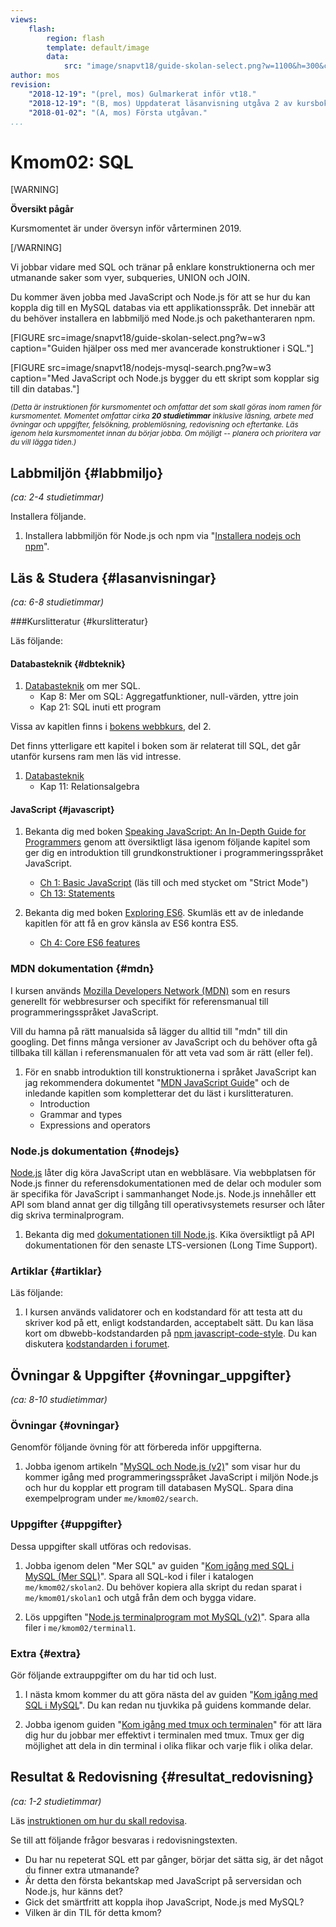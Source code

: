 ```yaml
---
views:
    flash:
        region: flash
        template: default/image
        data:
            src: "image/snapvt18/guide-skolan-select.png?w=1100&h=300&cf&a=0,0,55,0&f=grayscale"
author: mos
revision:
    "2018-12-19": "(prel, mos) Gulmarkerat inför vt18."
    "2018-12-19": "(B, mos) Uppdaterat läsanvisning utgåva 2 av kursbok."
    "2018-01-02": "(A, mos) Första utgåvan."
...
```

Kmom02: SQL
====================================

[WARNING]

**Översikt pågår**

Kursmomentet är under översyn inför vårterminen 2019.

[/WARNING]

Vi jobbar vidare med SQL och tränar på enklare konstruktionerna och mer utmanande saker som vyer, subqueries, UNION och JOIN.

Du kommer även jobba med JavaScript och Node.js för att se hur du kan koppla dig till en MySQL databas via ett applikationsspråk. Det innebär att du behöver installera en labbmiljö med Node.js och pakethanteraren npm.

<!--more-->

[FIGURE src=image/snapvt18/guide-skolan-select.png?w=w3 caption="Guiden hjälper oss med mer avancerade konstruktioner i SQL."]

[FIGURE src=image/snapvt18/nodejs-mysql-search.png?w=w3 caption="Med JavaScript och Node.js bygger du ett skript som kopplar sig till din databas."]


<small><i>(Detta är instruktionen för kursmomentet och omfattar det som skall göras inom ramen för kursmomentet. Momentet omfattar cirka **20 studietimmar** inklusive läsning, arbete med övningar och uppgifter, felsökning, problemlösning, redovisning och eftertanke. Läs igenom hela kursmomentet innan du börjar jobba. Om möjligt -- planera och prioritera var du vill lägga tiden.)</i></small>



Labbmiljön  {#labbmiljo}
---------------------------------

*(ca: 2-4 studietimmar)*

Installera följande.

1. Installera labbmiljön för Node.js och npm via "[Installera nodejs och npm](labbmiljo/node-och-npm)".




Läs &amp; Studera  {#lasanvisningar}
---------------------------------

*(ca: 6-8 studietimmar)*


###Kurslitteratur  {#kurslitteratur}

Läs följande:



#### Databasteknik {#dbteknik}

1. [Databasteknik](kunskap/boken-databasteknik) om mer SQL.
    * Kap 8: Mer om SQL: Aggregatfunktioner, null-värden, yttre join
    * Kap 21: SQL inuti ett program

Vissa av kapitlen finns i [bokens webbkurs](http://www.databasteknik.se/webbkursen/), del 2.

Det finns ytterligare ett kapitel i boken som är relaterat till SQL, det går utanför kursens ram men läs vid intresse.

1. [Databasteknik](kunskap/boken-databasteknik)
    * Kap 11: Relationsalgebra



#### JavaScript {#javascript}

1. Bekanta dig med boken [Speaking JavaScript: An In-Depth Guide for Programmers](kunskap/boken-speaking-javascript) genom att översiktligt läsa igenom följande kapitel som ger dig en introduktion till grundkonstruktioner i programmeringsspråket JavaScript.
    * [Ch 1: Basic JavaScript](http://speakingjs.com/es5/ch01.html) (läs till och med stycket om "Strict Mode")
    * [Ch 13: Statements](http://speakingjs.com/es5/ch13.html)

1. Bekanta dig med boken [Exploring ES6](kunskap/boken-exploring-es6). Skumläs ett av de inledande kapitlen för att få en grov känsla av ES6 kontra ES5.
    * [Ch 4: Core ES6 features](http://exploringjs.com/es6/ch_core-features.html)



### MDN dokumentation {#mdn}

I kursen används [Mozilla Developers Network (MDN)](https://developer.mozilla.org/) som en resurs generellt för webbresurser och specifikt för referensmanual till programmeringsspråket JavaScript.

Vill du hamna på rätt manualsida så lägger du alltid till "mdn" till din googling. Det finns många versioner av JavaScript och du behöver ofta gå tillbaka till källan i referensmanualen för att veta vad som är rätt (eller fel).

1. För en snabb introduktion till konstruktionerna i språket JavaScript kan jag rekommendera dokumentet "[MDN JavaScript Guide](https://developer.mozilla.org/en-US/docs/Web/JavaScript/Guide)" och de inledande kapitlen som kompletterar det du läst i kurslitteraturen.
    * Introduction
    * Grammar and types
    * Expressions and operators



### Node.js dokumentation {#nodejs}

[Node.js](https://nodejs.org/) låter dig köra JavaScript utan en webbläsare. Via webbplatsen för Node.js finner du referensdokumentationen med de delar och moduler som är specifika för JavaScript i sammanhanget Node.js. Node.js innehåller ett API som bland annat ger dig tillgång till operativsystemets resurser och låter dig skriva terminalprogram.

1. Bekanta dig med [dokumentationen till Node.js](https://nodejs.org/en/docs/). Kika översiktligt på API dokumentationen för den senaste LTS-versionen (Long Time Support).



### Artiklar {#artiklar}

Läs följande:

1. I kursen används validatorer och en kodstandard för att testa att du skriver kod på ett, enligt kodstandarden, acceptabelt sätt. Du kan läsa kort om dbwebb-kodstandarden på [npm javascript-code-style](https://www.npmjs.com/package/javascript-style-guide). Du kan diskutera [kodstandarden i forumet](t/6327).



Övningar & Uppgifter  {#ovningar_uppgifter}
-------------------------------------------

*(ca: 8-10 studietimmar)*



### Övningar {#ovningar}

Genomför följande övning för att förbereda inför uppgifterna.

<!--
Någon övning som ger grunderna i Node.js och JavaScript på servern? Till någon som redan kan programmera. Kanske labbverktyget, kombinera labbarna i js1 och node, enkla till någon som kan programmera men inte kan js?

1. Gör laborationen "[Introduktion till nodejs (node1)](uppgift/introduktion-till-nodejs)" för att öva på grunderna i nodejs. Spara koden i `me/kmom03/node1`.
-->

1. Jobba igenom artikeln "[MySQL och Node.js (v2)](kunskap/mysql-och-nodejs-v2)" som visar hur du kommer igång med programmeringsspråket JavaScript i miljön Node.js och hur du kopplar ett program till databasen MySQL. Spara dina exempelprogram under `me/kmom02/search`.



### Uppgifter {#uppgifter}

Dessa uppgifter skall utföras och redovisas.

1. Jobba igenom delen "Mer SQL" av guiden "[Kom igång med SQL i MySQL (Mer SQL)](guide/kom-igang-med-sql-i-mysql/mer-sql)". Spara all SQL-kod i filer i katalogen `me/kmom02/skolan2`. Du behöver kopiera alla skript du redan sparat i `me/kmom01/skolan1` och utgå från dem och bygga vidare.

1. Lös uppgiften "[Node.js terminalprogram mot MySQL (v2)](uppgift/nodejs-terminalprogram-mot-mysql-v2)". Spara alla filer i `me/kmom02/terminal1`.

<!--
Enkel SQL laboration som visar att studenten kan göra joins/subquery.

1. Gör laborationen "[SQL lab, fortsättning med SQL (sql2)](uppgift/sql-lab-fortsattning-med-sql)" som låter dig fortsätta träna på SQL med SQLite. Spara koden i `me/kmom03/sql2`.
-->



### Extra {#extra}

Gör följande extrauppgifter om du har tid och lust.

1. I nästa kmom kommer du att göra nästa del av guiden "[Kom igång med SQL i MySQL](guide/kom-igang-med-sql-i-mysql)". Du kan redan nu tjuvkika på guidens kommande delar.

1. Jobba igenom guiden "[Kom igång med tmux och terminalen](kunskap/kom-igang-med-tmux-och-terminalen)" för att lära dig hur du jobbar mer effektivt i terminalen med tmux. Tmux ger dig möjlighet att dela in din terminal i olika flikar och varje flik i olika delar.



Resultat & Redovisning  {#resultat_redovisning}
-----------------------------------------------

*(ca: 1-2 studietimmar)*

Läs [instruktionen om hur du skall redovisa](./../redovisa).

Se till att följande frågor besvaras i redovisningstexten.

* Du har nu repeterat SQL ett par gånger, börjar det sätta sig, är det något du finner extra utmanande?
* Är detta den första bekantskap med JavaScript på serversidan och Node.js, hur känns det?
* Gick det smärtfritt att koppla ihop JavaScript, Node.js med MySQL?
* Vilken är din TIL för detta kmom?
